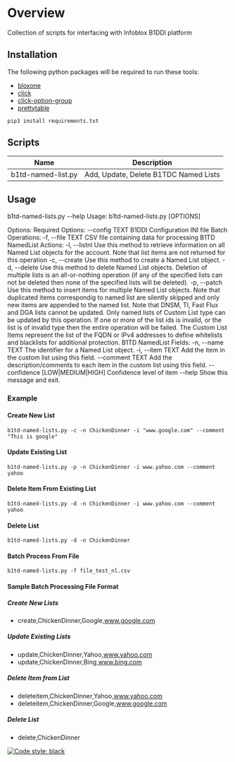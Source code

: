 # Overview
Collection of scripts for interfacing with Infoblox B1DDI platform

## Installation
The following python packages will be required to run these tools:
- [bloxone](https://github.com/ccmarris/python-bloxone)
- [click](https://click.palletsprojects.com/en/stable/)
- [click-option-group](https://click-option-group.readthedocs.io/en/latest/)
- [prettytable](https://github.com/prettytable/prettytable)

```
pip3 install requirements.txt
```

## Scripts
| Name | Description |
| ---- | ---- |
| b1td-named-list.py | Add, Update, Delete B1TDC Named Lists |

## Usage
b1td-named-lists.py --help
Usage: b1td-named-lists.py [OPTIONS]

Options:
  Required Options:
    --config TEXT                 B1DDI Configuration INI file
  Batch Operations:
    -f, --file TEXT               CSV file containing data for processing
  B1TD NamedList Actions:
    -l, --listnl                  Use this method to retrieve information on
                                  all Named List objects for the account. Note
                                  that list items are not returned for this
                                  operation
    -c, --create                  Use this method to create a Named List
                                  object.
    -d, --delete                  Use this method to delete Named List
                                  objects. Deletion of multiple lists is an
                                  all-or-nothing operation (if any of the
                                  specified lists can not be deleted then none
                                  of the specified lists will be deleted).
    -p, --patch                   Use this method to insert items for
                                  multiple Named List objects. Note that
                                  duplicated items correspondig to named list
                                  are silently skipped and only new items are
                                  appended to the named list. Note that DNSM,
                                  TI, Fast Flux and DGA lists cannot be
                                  updated. Only named lists of Custom List
                                  type can be updated by this operation. If
                                  one or more of the list ids is invalid, or
                                  the list is of invalid type then the entire
                                  operation will be failed.  The Custom List
                                  Items represent the list of the FQDN or IPv4
                                  addresses to define whitelists and
                                  blacklists for additional protection.
  B1TD NamedList Fields:
    -n, --name TEXT               The identifier for a Named List object.
    -i, --item TEXT               Add the item in the custom list using this
                                  field.
    --comment TEXT                Add the description/comments to each item in
                                  the custom list using this field.
    --confidence [LOW|MEDIUM|HIGH]
                                  Confidence level of item
  --help                          Show this message and exit.

### Example
#### Create New List
```
b1td-named-lists.py -c -n ChickenDinner -i "www.google.com" --comment "This is google"
```
#### Update Existing List
```
b1td-named-lists.py -p -n ChickenDinner -i www.yahoo.com --comment yahoo
```
#### Delete Item From Existing List
```
b1td-named-lists.py -d -n ChickenDinner -i www.yahoo.com --comment yahoo
```
#### Delete List
```
b1td-named-lists.py -d -n ChickenDinner
```
#### Batch Process From File
```
b1td-named-lists.py -f file_test_nl.csv
```

#### Sample Batch Processing File Format
##### Create New Lists
- create,ChickenDinner,Google,www.google.com
##### Update Existing Lists
- update,ChickenDinner,Yahoo,www.yahoo.com
- update,ChickenDinner,Bing,www.bing.com
##### Delete Item from List
- deleteitem,ChickenDinner,Yahoo,www.yahoo.com
- deleteitem,ChickenDinner,Google,www.google.com
##### Delete List
- delete,ChickenDinner



[![Code style: black](https://img.shields.io/badge/code%20style-black-000000.svg)](https://github.com/psf/black)
